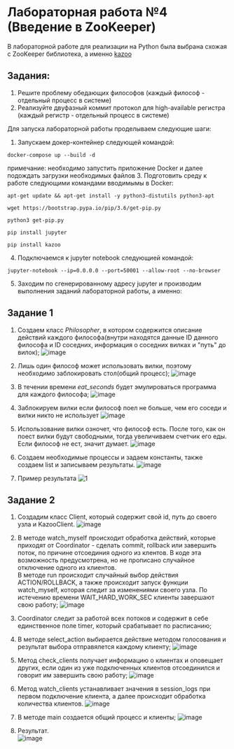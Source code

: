 # Лабораторная работа №4 (Введение в ZooKeeper)
В лабораторной работе для реализации на Python была выбрана схожая с ZooKeeper библиотека, а именно [kazoo](https://kazoo.readthedocs.io/en/latest/)
## Задания: 
1. Решите проблему обедающих философов (каждый философ - отдельный процесс в системе)
2. Реализуйте двуфазный коммит протокол для high-available регистра (каждый регистр - отдельный процесс в системе)

Для запуска лабораторной работы проделываем следующие шаги:
1. Запускаем докер-контейнер следующей командой:
```
docker-compose up --build -d
```
примечание: необходимо запустить приложение Docker и далее подождать загрузки необходимых файлов
3. Подготовить среду к работе следующими командами вводимымы в Docker:
```
apt-get update && apt-get install -y python3-distutils python3-apt
```
```
wget https://bootstrap.pypa.io/pip/3.6/get-pip.py
```
```
python3 get-pip.py
```
```
pip install jupyter
```
```
pip install kazoo
```
4. Подключаемся к jupyter notebook следующией командой:
```
jupyter-notebook --ip=0.0.0.0 --port=50001 --allow-root --no-browser
```
5. Заходим по сгенерированному адресу jupyter и производим выполнения заданий лабораторной работы, а именно:</br>

## Задание 1
1. Создаем класс *Philosopher*, в котором содержится описание действий каждого философа(внутри находятся данные ID данного философа и ID соседних, информация о соседних вилках и "путь" до вилок);
![image](https://user-images.githubusercontent.com/83270014/209813548-9e93c24b-b677-4287-88c6-32f38237f03e.png)

2. Лишь один философ может использовать вилки, поэтому необходимо заблокировать стол(общий процесс); 
![image](https://user-images.githubusercontent.com/83270014/209813916-cf033394-6a0c-49f5-aa82-33023eae8aab.png)


3. В течении времени *eat_seconds* будет эмулироваться программа для каждого философа;
![image](https://user-images.githubusercontent.com/83270014/209814137-cb8ca397-848c-4b99-aa6e-9391a2a27ef0.png)


4. Заблокируем вилки если философ поел не больше, чем его соседи и вилки никто не использует 
![image](https://user-images.githubusercontent.com/83270014/209814195-52be2c13-b8e8-487a-adb9-1ba959c07732.png)


5. Использование вилки озночет, что философ есть. После того, как он поест вилки будут свободными, тогда увеличиваем счетчик его еды. Если философ не ест, значит думает.
![image](https://user-images.githubusercontent.com/83270014/209814272-58f9fb43-2bdf-4ce9-9bbc-46c4c02d0b5c.png)

6. Создаем необходимые процессы и задаем константы, также создаем list и записываем результаты.
![image](https://user-images.githubusercontent.com/83270014/209814688-554d70b0-c956-482c-bd2d-54ecd0c0750d.png)

7. Пример результата
![1](https://user-images.githubusercontent.com/83270014/209815547-502e100b-bd16-45c0-86f1-3c785072ddb2.png)



## Задание 2
1. Создадим класс Client, который содержит свой id, путь до своего узла и KazooClient.
![image](https://user-images.githubusercontent.com/83270014/209816020-e44877c3-0a0d-4928-a86c-9c96e5332c5a.png)

2. В методе watch_myself происходит обработка действий, которые приходят от Coordinator - сделать commit, rollback или завершить поток, по причине отсоединия одного из клентов. В коде эта возможность предусмотрена, но не прописано случайное отключение одного из клиентов. </br>В методе run происходит случайный выбор действия ACTION/ROLLBACK, а также происходит запуск функции watch_myself, которая следит за изменениями своего узла. По истечению времени WAIT_HARD_WORK_SEC клиенты завершают свою работу;
![image](https://user-images.githubusercontent.com/83270014/209816174-69e19155-f9a4-4759-8acf-89350de6125b.png)

4. Coordinator следит за работой всех потоков и содержит в себе единственное поле timer, который срабатывает по расписанию;

5. В методе select_action выбирается действие методом голосования и результат выбора отправялется каждому клиенту;
![image](https://user-images.githubusercontent.com/83270014/209816331-fd271c61-9883-46fe-97dd-f53453bd3c6e.png)

6. Метод check_clients получает информацию о клиентах и оповещает других, если один из уже подключенных клиентов отсоединился и говорит им завершить свою работу;
![image](https://user-images.githubusercontent.com/83270014/209816381-7ca58b6f-50a0-44ee-b6b0-c14ff22a35b4.png)

7. Метод watch_clients устанавливает значения в session_logs при первом подключение клиента, а далее происходит обработка количества клиентов.
![image](https://user-images.githubusercontent.com/83270014/209816423-aa98617b-2bce-433c-8869-1b26f990fc61.png)

8. В методе main создается общий процесс и клиенты;
![image](https://user-images.githubusercontent.com/83270014/209816598-51b9b518-37ae-4cc8-bebe-c7b36a315dad.png)
9. Результат. </br>
![image](https://user-images.githubusercontent.com/83270014/209816698-82b3607a-fc5a-4723-b9dd-56cb78918d35.png)
